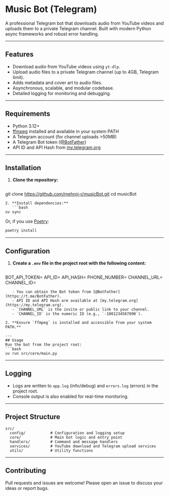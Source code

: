 # Music Bot (Telegram)

A professional Telegram bot that downloads audio from YouTube videos and uploads them to a private Telegram channel. Built with modern Python async frameworks and robust error handling.

---
## Features
- Download audio from YouTube videos using `yt-dlp`.
- Upload audio files to a private Telegram channel (up to 4GB, Telegram limit).
- Adds metadata and cover art to audio files.
- Asynchronous, scalable, and modular codebase.
- Detailed logging for monitoring and debugging.

---
## Requirements
- Python 3.12+
- [ffmpeg](https://ffmpeg.org/) installed and available in your system PATH
- A Telegram account (for channel uploads >50MB)
- A Telegram Bot token ([@BotFather](https://t.me/BotFather))
- API ID and API Hash from [my.telegram.org](https://my.telegram.org)

---
## Installation
1. **Clone the repository:**
   ```bash
git clone https://github.com/mehroj-r/musicBot.git
cd musicBot
```
2. **Install dependencies:**
   ```bash
uv sync
```
   Or, if you use [Poetry](https://python-poetry.org/):
   ```bash
poetry install
```

---
## Configuration
1. **Create a `.env` file in the project root with the following content:**
   ```env
BOT_API_TOKEN=<your-telegram-bot-token>
API_ID=<your-api-id>
API_HASH=<your-api-hash>
PHONE_NUMBER=<your-phone-number>
CHANNEL_URL=<your-channel-url>
CHANNEL_ID=<your-channel-id>
```
   - You can obtain the Bot token from [@BotFather](https://t.me/BotFather).
   - API ID and API Hash are available at [my.telegram.org](https://my.telegram.org).
   - `CHANNEL_URL` is the invite or public link to your channel.
   - `CHANNEL_ID` is the numeric ID (e.g., `-1001234567890`).

2. **Ensure `ffmpeg` is installed and accessible from your system PATH.**

---
## Usage
Run the bot from the project root:
```bash
uv run src/core/main.py
```



---
## Logging
- Logs are written to `app.log` (info/debug) and `errors.log` (errors) in the project root.
- Console output is also enabled for real-time monitoring.

---
## Project Structure
```
src/
  config/           # Configuration and logging setup
  core/             # Main bot logic and entry point
  handlers/         # Command and message handlers
  services/         # YouTube download and Telegram upload services
  utils/            # Utility functions
```

---
## Contributing
Pull requests and issues are welcome! Please open an issue to discuss your ideas or report bugs.